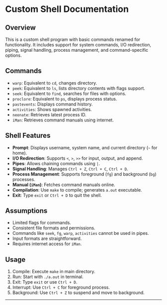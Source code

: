 # Custom Shell Documentation

## Overview

This is a custom shell program with basic commands renamed for functionality. It includes support for system commands, I/O redirection, piping, signal handling, process management, and command-specific options.

## Commands

- `warp`: Equivalent to `cd`, changes directory.
- `peek`: Equivalent to `ls`, lists directory contents with flags support.
- `seek`: Equivalent to `find`, searches for files with options.
- `proclore`: Equivalent to `ps`, displays process status.
- `pastevents`: Displays command history.
- `activities`: Shows spawned activities.
- `neonate`: Retrieves latest process ID.
- `iMan`: Retrieves command manuals using internet.

## Shell Features

- **Prompt**: Displays username, system name, and current directory (`~` for home).
- **I/O Redirection**: Supports `<`, `>`, `>>` for input, output, and append.
- **Pipes**: Allows chaining commands using `|`.
- **Signal Handling**: Manages `Ctrl + Z`, `Ctrl + C`, `Ctrl + D`.
- **Process Management**: Supports foreground (`fg`) and background (`bg`) processes.
- **Manual (`iMan`)**: Fetches command manuals online.
- **Compilation**: Use `make` to compile; generates `a.out` executable.
- **Exit**: Type `exit` or `Ctrl + D` to quit the shell.

## Assumptions

- Limited flags for commands.
- Consistent file formats and permissions.
- Commands like `seek`, `fg`, `warp`, `activities` cannot be used in pipes.
- Input formats are straightforward.
- Requires internet access for `iMan`.

## Usage

1. Compile: Execute `make` in main directory.
2. Run: Start with `./a.out` in terminal.
3. Exit: Type `exit` or use `Ctrl + D`.
4. Interrupt: Use `Ctrl + C` for foreground process.
5. Background: Use `Ctrl + Z` to suspend and move to background.

---


